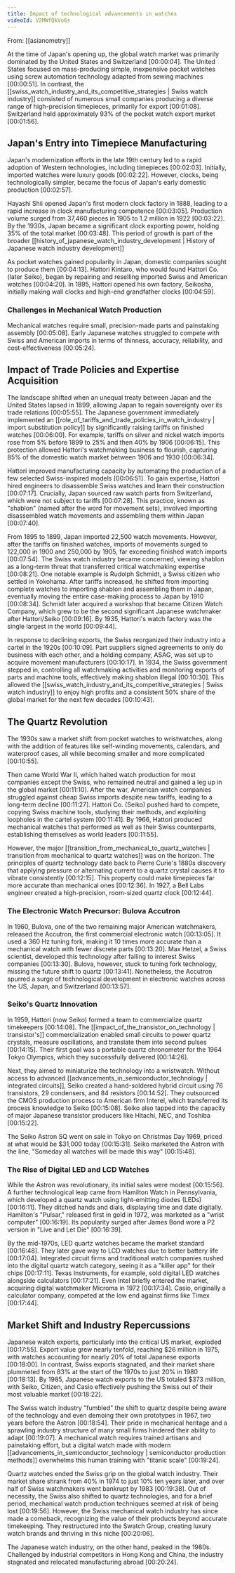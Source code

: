 ```yaml
---
title: Impact of technological advancements in watches
videoId: V2MWfQkVo6s
---
```


From: [[asianometry]] <br/> 

At the time of Japan's opening up, the global watch market was primarily dominated by the United States and Switzerland <a class="yt-timestamp" data-t="00:00:04">[00:00:04]</a>. The United States focused on mass-producing simple, inexpensive pocket watches using screw automation technology adapted from sewing machines <a class="yt-timestamp" data-t="00:00:51">[00:00:51]</a>. In contrast, the [[swiss_watch_industry_and_its_competitive_strategies | Swiss watch industry]] consisted of numerous small companies producing a diverse range of high-precision timepieces, primarily for export <a class="yt-timestamp" data-t="00:01:08">[00:01:08]</a>. Switzerland held approximately 93% of the pocket watch export market <a class="yt-timestamp" data-t="00:01:56">[00:01:56]</a>.

## Japan's Entry into Timepiece Manufacturing

Japan's modernization efforts in the late 19th century led to a rapid adoption of Western technologies, including timepieces <a class="yt-timestamp" data-t="00:02:03">[00:02:03]</a>. Initially, imported watches were luxury goods <a class="yt-timestamp" data-t="00:02:22">[00:02:22]</a>. However, clocks, being technologically simpler, became the focus of Japan's early domestic production <a class="yt-timestamp" data-t="00:02:57">[00:02:57]</a>.

Hayashi Shii opened Japan's first modern clock factory in 1888, leading to a rapid increase in clock manufacturing competence <a class="yt-timestamp" data-t="00:03:05">[00:03:05]</a>. Production volume surged from 37,460 pieces in 1905 to 1.2 million in 1922 <a class="yt-timestamp" data-t="00:03:22">[00:03:22]</a>. By the 1930s, Japan became a significant clock exporting power, holding 35% of the total market <a class="yt-timestamp" data-t="00:03:48">[00:03:48]</a>. This period of growth is part of the broader [[history_of_japanese_watch_industry_development | History of Japanese watch industry development]]

As pocket watches gained popularity in Japan, domestic companies sought to produce them <a class="yt-timestamp" data-t="00:04:13">[00:04:13]</a>. Hattori Kintaro, who would found Hattori Co. (later Seiko), began by repairing and reselling imported Swiss and American watches <a class="yt-timestamp" data-t="00:04:20">[00:04:20]</a>. In 1895, Hattori opened his own factory, Seikosha, initially making wall clocks and high-end grandfather clocks <a class="yt-timestamp" data-t="00:04:59">[00:04:59]</a>.

### Challenges in Mechanical Watch Production
Mechanical watches require small, precision-made parts and painstaking assembly <a class="yt-timestamp" data-t="00:05:08">[00:05:08]</a>. Early Japanese watches struggled to compete with Swiss and American imports in terms of thinness, accuracy, reliability, and cost-effectiveness <a class="yt-timestamp" data-t="00:05:24">[00:05:24]</a>.

## Impact of Trade Policies and Expertise Acquisition
The landscape shifted when an unequal treaty between Japan and the United States lapsed in 1899, allowing Japan to regain sovereignty over its trade relations <a class="yt-timestamp" data-t="00:05:55">[00:05:55]</a>. The Japanese government immediately implemented an [[role_of_tariffs_and_trade_policies_in_watch_industry | import substitution policy]] by significantly raising tariffs on finished watches <a class="yt-timestamp" data-t="00:06:00">[00:06:00]</a>. For example, tariffs on silver and nickel watch imports rose from 5% before 1899 to 25% and then 40% by 1906 <a class="yt-timestamp" data-t="00:06:15">[00:06:15]</a>. This protection allowed Hattori's watchmaking business to flourish, capturing 85% of the domestic watch market between 1906 and 1930 <a class="yt-timestamp" data-t="00:06:34">[00:06:34]</a>.

Hattori improved manufacturing capacity by automating the production of a few selected Swiss-inspired models <a class="yt-timestamp" data-t="00:06:51">[00:06:51]</a>. To gain expertise, Hattori hired engineers to disassemble Swiss watches and learn their construction <a class="yt-timestamp" data-t="00:07:17">[00:07:17]</a>. Crucially, Japan sourced raw watch parts from Switzerland, which were not subject to tariffs <a class="yt-timestamp" data-t="00:07:28">[00:07:28]</a>. This practice, known as "shablon" (named after the word for movement sets), involved importing disassembled watch movements and assembling them within Japan <a class="yt-timestamp" data-t="00:07:40">[00:07:40]</a>.

From 1895 to 1899, Japan imported 22,500 watch movements. However, after the tariffs on finished watches, imports of movements surged to 122,000 in 1900 and 250,000 by 1905, far exceeding finished watch imports <a class="yt-timestamp" data-t="00:07:54">[00:07:54]</a>. The Swiss watch industry became concerned, viewing shablon as a long-term threat that transferred critical watchmaking expertise <a class="yt-timestamp" data-t="00:08:21">[00:08:21]</a>. One notable example is Rudolph Schmidt, a Swiss citizen who settled in Yokohama. After tariffs increased, he shifted from importing complete watches to importing shablon and assembling them in Japan, eventually moving the entire case-making process to Japan by 1910 <a class="yt-timestamp" data-t="00:08:34">[00:08:34]</a>. Schmidt later acquired a workshop that became Citizen Watch Company, which grew to be the second significant Japanese watchmaker after Hattori/Seiko <a class="yt-timestamp" data-t="00:09:16">[00:09:16]</a>. By 1935, Hattori's watch factory was the single largest in the world <a class="yt-timestamp" data-t="00:09:44">[00:09:44]</a>.

In response to declining exports, the Swiss reorganized their industry into a cartel in the 1920s <a class="yt-timestamp" data-t="00:10:09">[00:10:09]</a>. Part suppliers signed agreements to only do business with each other, and a holding company, ASAG, was set up to acquire movement manufacturers <a class="yt-timestamp" data-t="00:10:17">[00:10:17]</a>. In 1934, the Swiss government stepped in, controlling all watchmaking activities and monitoring exports of parts and machine tools, effectively making shablon illegal <a class="yt-timestamp" data-t="00:10:30">[00:10:30]</a>. This allowed the [[swiss_watch_industry_and_its_competitive_strategies | Swiss watch industry]] to enjoy high profits and a consistent 50% share of the global market for the next few decades <a class="yt-timestamp" data-t="00:10:43">[00:10:43]</a>.

## The Quartz Revolution

The 1930s saw a market shift from pocket watches to wristwatches, along with the addition of features like self-winding movements, calendars, and waterproof cases, all while becoming smaller and more complicated <a class="yt-timestamp" data-t="00:10:55">[00:10:55]</a>.

Then came World War II, which halted watch production for most companies except the Swiss, who remained neutral and gained a leg up in the global market <a class="yt-timestamp" data-t="00:11:10">[00:11:10]</a>. After the war, American watch companies struggled against cheap Swiss imports despite new tariffs, leading to a long-term decline <a class="yt-timestamp" data-t="00:11:27">[00:11:27]</a>. Hattori Co. (Seiko) pushed hard to compete, copying Swiss machine tools, studying their methods, and exploiting loopholes in the cartel system <a class="yt-timestamp" data-t="00:11:41">[00:11:41]</a>. By 1966, Hattori produced mechanical watches that performed as well as their Swiss counterparts, establishing themselves as world leaders <a class="yt-timestamp" data-t="00:11:55">[00:11:55]</a>.

However, the major [[transition_from_mechanical_to_quartz_watches | transition from mechanical to quartz watches]] was on the horizon. The principles of quartz technology date back to Pierre Curie's 1880s discovery that applying pressure or alternating current to a quartz crystal causes it to vibrate consistently <a class="yt-timestamp" data-t="00:12:15">[00:12:15]</a>. This property could make timepieces far more accurate than mechanical ones <a class="yt-timestamp" data-t="00:12:36">[00:12:36]</a>. In 1927, a Bell Labs engineer created a high-precision, room-sized quartz clock <a class="yt-timestamp" data-t="00:12:44">[00:12:44]</a>.

### The Electronic Watch Precursor: Bulova Accutron
In 1960, Bulova, one of the two remaining major American watchmakers, released the Accutron, the first commercial electronic watch <a class="yt-timestamp" data-t="00:13:05">[00:13:05]</a>. It used a 360 Hz tuning fork, making it 10 times more accurate than a mechanical watch with fewer discrete parts <a class="yt-timestamp" data-t="00:13:20">[00:13:20]</a>. Max Hetzel, a Swiss scientist, developed this technology after failing to interest Swiss companies <a class="yt-timestamp" data-t="00:13:30">[00:13:30]</a>. Bulova, however, stuck to tuning fork technology, missing the future shift to quartz <a class="yt-timestamp" data-t="00:13:41">[00:13:41]</a>. Nonetheless, the Accutron spurred a surge of technological development in electronic watches across the US, Japan, and Switzerland <a class="yt-timestamp" data-t="00:13:57">[00:13:57]</a>.

### Seiko's Quartz Innovation
In 1959, Hattori (now Seiko) formed a team to commercialize quartz timekeepers <a class="yt-timestamp" data-t="00:14:08">[00:14:08]</a>. The [[impact_of_the_transistor_on_technology | transistor's]] commercialization enabled small circuits to power quartz crystals, measure oscillations, and translate them into second pulses <a class="yt-timestamp" data-t="00:14:15">[00:14:15]</a>. Their first goal was a portable quartz chronometer for the 1964 Tokyo Olympics, which they successfully delivered <a class="yt-timestamp" data-t="00:14:26">[00:14:26]</a>.

Next, they aimed to miniaturize the technology into a wristwatch. Without access to advanced [[advancements_in_semiconductor_technology | integrated circuits]], Seiko created a hand-soldered hybrid circuit using 76 transistors, 29 condensers, and 84 resistors <a class="yt-timestamp" data-t="00:14:52">[00:14:52]</a>. They outsourced the CMOS production process to American firm Interel, which transferred its process knowledge to Seiko <a class="yt-timestamp" data-t="00:15:08">[00:15:08]</a>. Seiko also tapped into the capacity of major Japanese transistor producers like Hitachi, NEC, and Toshiba <a class="yt-timestamp" data-t="00:15:22">[00:15:22]</a>.

The Seiko Astron SQ went on sale in Tokyo on Christmas Day 1969, priced at what would be $31,000 today <a class="yt-timestamp" data-t="00:15:31">[00:15:31]</a>. Seiko marketed the Astron with the line, "Someday all watches will be made this way" <a class="yt-timestamp" data-t="00:15:48">[00:15:48]</a>.

### The Rise of Digital LED and LCD Watches
While the Astron was revolutionary, its initial sales were modest <a class="yt-timestamp" data-t="00:15:56">[00:15:56]</a>. A further technological leap came from Hamilton Watch in Pennsylvania, which developed a quartz watch using light-emitting diodes (LEDs) <a class="yt-timestamp" data-t="00:16:11">[00:16:11]</a>. They ditched hands and dials, displaying time and date digitally. Hamilton's "Pulsar," released first in gold in 1972, was marketed as a "wrist computer" <a class="yt-timestamp" data-t="00:16:19">[00:16:19]</a>. Its popularity surged after James Bond wore a P2 version in "Live and Let Die" <a class="yt-timestamp" data-t="00:16:39">[00:16:39]</a>.

By the mid-1970s, LED quartz watches became the market standard <a class="yt-timestamp" data-t="00:16:48">[00:16:48]</a>. They later gave way to LCD watches due to better battery life <a class="yt-timestamp" data-t="00:17:04">[00:17:04]</a>. Integrated circuit firms and traditional watch companies rushed into the digital quartz watch category, seeing it as a "killer app" for their chips <a class="yt-timestamp" data-t="00:17:11">[00:17:11]</a>. Texas Instruments, for example, sold digital LED watches alongside calculators <a class="yt-timestamp" data-t="00:17:21">[00:17:21]</a>. Even Intel briefly entered the market, acquiring digital watchmaker Microma in 1972 <a class="yt-timestamp" data-t="00:17:34">[00:17:34]</a>. Casio, originally a calculator company, competed at the low end against firms like Timex <a class="yt-timestamp" data-t="00:17:44">[00:17:44]</a>.

## Market Shift and Industry Repercussions
Japanese watch exports, particularly into the critical US market, exploded <a class="yt-timestamp" data-t="00:17:55">[00:17:55]</a>. Export value grew nearly tenfold, reaching $26 million in 1975, with watches accounting for nearly 20% of total Japanese exports <a class="yt-timestamp" data-t="00:18:00">[00:18:00]</a>. In contrast, Swiss exports stagnated, and their market share plummeted from 83% at the start of the 1970s to just 20% in 1980 <a class="yt-timestamp" data-t="00:18:13">[00:18:13]</a>. By 1985, Japanese watch exports to the US totaled $373 million, with Seiko, Citizen, and Casio effectively pushing the Swiss out of their most valuable market <a class="yt-timestamp" data-t="00:18:22">[00:18:22]</a>.

The Swiss watch industry "fumbled" the shift to quartz despite being aware of the technology and even demoing their own prototypes in 1967, two years before the Astron <a class="yt-timestamp" data-t="00:18:54">[00:18:54]</a>. Their pride in mechanical heritage and a sprawling industry structure of many small firms hindered their ability to adapt <a class="yt-timestamp" data-t="00:19:07">[00:19:07]</a>. A mechanical watch requires trained artisans and painstaking effort, but a digital watch made with modern [[advancements_in_semiconductor_technology | semiconductor production methods]] overwhelms this human training with "titanic scale" <a class="yt-timestamp" data-t="00:19:24">[00:19:24]</a>.

Quartz watches ended the Swiss grip on the global watch industry. Their market share shrank from 40% in 1974 to just 10% ten years later, and over half of Swiss watchmakers went bankrupt by 1983 <a class="yt-timestamp" data-t="00:19:38">[00:19:38]</a>. Out of necessity, the Swiss also shifted to quartz technologies, and for a brief period, mechanical watch production techniques seemed at risk of being lost <a class="yt-timestamp" data-t="00:19:56">[00:19:56]</a>. However, the Swiss mechanical watch industry has since made a comeback, recognizing the value of their products beyond accurate timekeeping. They restructured into the Swatch Group, creating luxury watch brands and thriving in this niche <a class="yt-timestamp" data-t="00:20:06">[00:20:06]</a>.

The Japanese watch industry, on the other hand, peaked in the 1980s. Challenged by industrial competitors in Hong Kong and China, the industry stagnated and relocated manufacturing abroad <a class="yt-timestamp" data-t="00:20:24">[00:20:24]</a>.